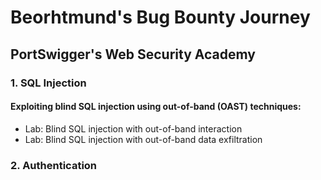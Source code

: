 # Beorhtmund's Bug Bounty Journey
## PortSwigger's Web Security Academy
### 1. SQL Injection
#### Exploiting blind SQL injection using out-of-band (OAST) techniques:

* Lab: Blind SQL injection with out-of-band interaction
* Lab: Blind SQL injection with out-of-band data exfiltration

### 2. Authentication
